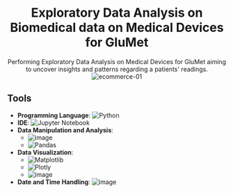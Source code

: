 <div align="center">
  <h1>Exploratory Data Analysis on Biomedical data on Medical Devices for GluMet</h1>
</div>


<div align="center">
Performing Exploratory Data Analysis on Medical Devices for GluMet aiming to uncover insights and patterns regarding a patients' readings.
  
</div>



<div align="center">
  <img src="https://github.com/Ras-codes/Medical-Devices-EDA/assets/164164852/8fb9cdc0-240f-4b8d-9251-4f448e17de0f" alt="ecommerce-01">
</div>



## Tools

- **Programming Language**: ![Python](https://img.shields.io/badge/python-3670A0?style=for-the-badge&logo=python&logoColor=ffdd54)
- **IDE**: ![Jupyter Notebook](https://img.shields.io/badge/jupyter-%23FA0F00.svg?style=for-the-badge&logo=jupyter&logoColor=white)
- **Data Manipulation and Analysis**:
  - ![image](https://github.com/Ras-codes/Medical-Devices-EDA/assets/164164852/d8c8b607-dc71-4a51-9e17-3f20ca2dde63)
  - ![Pandas](https://img.shields.io/badge/pandas-%23150458.svg?style=for-the-badge&logo=pandas&logoColor=white)
- **Data Visualization**:
  - ![Matplotlib](https://img.shields.io/badge/Matplotlib-%23#ffffff.svg?style=for-the-badge&logo=Matplotlib&logoColor=white)
  - ![Plotly](https://img.shields.io/badge/Plotly-%233F4F75.svg?style=for-the-badge&logo=plotly&logoColor=white)
  - ![image](https://github.com/Ras-codes/Medical-Devices-EDA/assets/164164852/70e4fc9b-faf2-4a2a-b21f-9b6327d94a14)
- **Date and Time Handling**: ![image](https://github.com/Ras-codes/Medical-Devices-EDA/assets/164164852/ad47ef2f-fbb5-4ce7-bbad-c97d73102d28)

